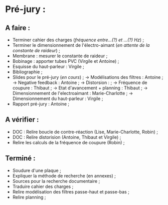 Pré-jury :
=========

A faire :
---------

- Terminer cahier des charges (*fréquence entre...(?) et ...(?) Hz*) ;
- Terminer le dimensionnement de l'électro-aimant (*en attente de la constante de raideur*) ;
- Membrane : mesurer le constante de raideur ;
- Bobinage : apporter tubes PVC (Virgile et Antoine) ;
- Esquisse du haut-parleur : Virgile ;
- Bibliographie ;
- Slides pour le pré-jury (*en cours*) ;
-> Modélisations des filtres : Antoine ;
-> Negative feedback : Antoine ;
-> Distorsion : ;
-> Fréquence de coupure : Thibaut ;
-> Etat d'avancement + planning : Thibaut ;
-> Dimensionnement de l'electroaimant : Marie-Charlotte ;
-> Dimensionnement du haut-parleur : Virgile ;
- Rapport pré-jury : Antoine ;

A vérifier :
------------

- DOC : Relire boucle de contre-réaction (Lise, Marie-Charlotte, Robin) ;
- DOC : Relire distorision (Antoine, Thibaut et Virgile) ;
- Relire les calculs de la fréquence de coupure (Robin) ;

Terminé :
---------

- Soudure d'une plaque ;
- Expliquer la méthode de recherche (en annexes) ;
- Sources pour la recherche documentaire ;
- Traduire cahier des charges ;
- Relire modélisation des filtres passe-haut et passe-bas ;
- Relire planning ;
